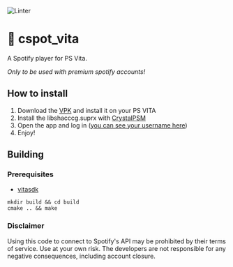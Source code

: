 ![Linter](https://github.com/michal4132/cspot_vita/workflows/Linter/badge.svg)

# :trumpet: cspot_vita
A Spotify player for PS Vita.

*Only to be used with premium spotify accounts!*

## How to install
1) Download the [VPK](https://github.com/michal4132/cspot_vita/releases/latest) and install it on your PS VITA
2) Install the libshacccg.suprx with [CrystalPSM](https://github.com/EliCrystal2001/CrystalPSM/releases/latest)
3) Open the app and log in ([you can see your username here](https://www.spotify.com/account/overview/))
4) Enjoy!
## Building

### Prerequisites
- [vitasdk](https://github.com/vitasdk)

```shell
mkdir build && cd build
cmake .. && make
```

### Disclaimer
Using this code to connect to Spotify's API may be prohibited by their terms of service. Use at your own risk. The developers are not responsible for any negative consequences, including account closure.
